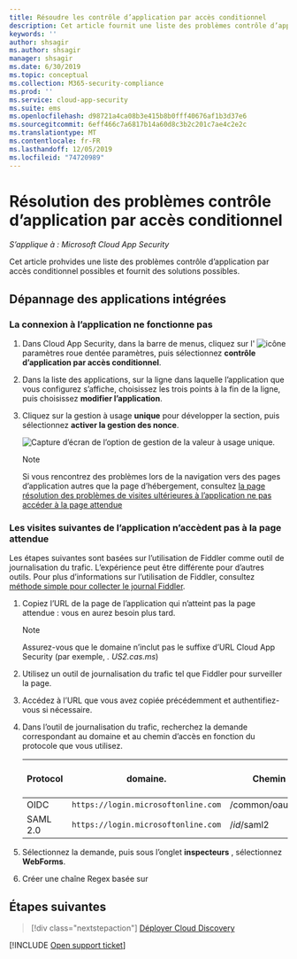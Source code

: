 ```yaml
---
title: Résoudre les contrôle d’application par accès conditionnel
description: Cet article fournit une liste des problèmes contrôle d’application par accès conditionnel possibles et fournit des solutions possibles.
keywords: ''
author: shsagir
ms.author: shsagir
manager: shsagir
ms.date: 6/30/2019
ms.topic: conceptual
ms.collection: M365-security-compliance
ms.prod: ''
ms.service: cloud-app-security
ms.suite: ems
ms.openlocfilehash: d98721a4ca08b3e415b8b0fff40676af1b3d37e6
ms.sourcegitcommit: 6eff466c7a6817b14a60d8c3b2c201c7ae4c2e2c
ms.translationtype: MT
ms.contentlocale: fr-FR
ms.lasthandoff: 12/05/2019
ms.locfileid: "74720989"
---
```

# <a name="troubleshooting-conditional-access-app-control"></a>Résolution des problèmes contrôle d’application par accès conditionnel

*S’applique à : Microsoft Cloud App Security*

Cet article prohvides une liste des problèmes contrôle d’application par accès conditionnel possibles et fournit des solutions possibles.

## <a name="troubleshooting-onboarded-apps"></a>Dépannage des applications intégrées

### <a name="the-sign-in-to-the-app-is-not-working"></a>La connexion à l’application ne fonctionne pas

1. Dans Cloud App Security, dans la barre de menus, cliquez sur l' ![icône](media/settings-icon.png "icône des paramètres") paramètres roue dentée paramètres, puis sélectionnez **contrôle d’application par accès conditionnel**.
1. Dans la liste des applications, sur la ligne dans laquelle l’application que vous configurez s’affiche, choisissez les trois points à la fin de la ligne, puis choisissez **modifier l’application**.
1. Cliquez sur la gestion à usage **unique** pour développer la section, puis sélectionnez **activer la gestion des nonce**.

    ![Capture d’écran de l’option de gestion de la valeur à usage unique.](media/troubleshooing-nonce-handling.png)

    > [!NOTE]
    > Si vous rencontrez des problèmes lors de la navigation vers des pages d’application autres que la page d’hébergement, consultez [la page résolution des problèmes de visites ultérieures à l’application ne pas accéder à la page attendue](#unexpected-page)

### Les visites suivantes de l’application n’accèdent pas à la page attendue<a name="unexpected-page"></a>

Les étapes suivantes sont basées sur l’utilisation de Fiddler comme outil de journalisation du trafic. L’expérience peut être différente pour d’autres outils. Pour plus d’informations sur l’utilisation de Fiddler, consultez [méthode simple pour collecter le journal Fiddler](https://blogs.msdn.microsoft.com/maheshk/2016/05/03/easy-way-to-collect-fiddler-log-fiddlercap/).

1. Copiez l’URL de la page de l’application qui n’atteint pas la page attendue : vous en aurez besoin plus tard.

    > [!NOTE]
    > Assurez-vous que le domaine n’inclut pas le suffixe d’URL Cloud App Security (par exemple, *. US2.cas.ms*)

1. Utilisez un outil de journalisation du trafic tel que Fiddler pour surveiller la page.
1. Accédez à l’URL que vous avez copiée précédemment et authentifiez-vous si nécessaire.
1. Dans l’outil de journalisation du trafic, recherchez la demande correspondant au domaine et au chemin d’accès en fonction du protocole que vous utilisez.

    | Protocol | domaine. | Chemin d’accès | Nom du champ d’État |
    | --- | --- | --- | --- |
    | OIDC | `https://login.microsoftonline.com` | /common/oauth2/authorize | state |
    | SAML 2.0 | `https://login.microsoftonline.com` | /*id*/saml2 | RelayState |

1. Sélectionnez la demande, puis sous l’onglet **inspecteurs** , sélectionnez **WebForms**.
1. Créer une chaîne Regex basée sur 

## <a name="next-steps"></a>Étapes suivantes

> [!div class="nextstepaction"]
> [Déployer Cloud Discovery](set-up-cloud-discovery.md)

[!INCLUDE [Open support ticket](includes/support.md)]
